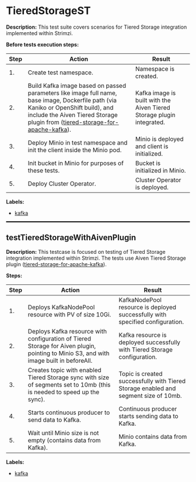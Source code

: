 # TieredStorageST

**Description:** This test suite covers scenarios for Tiered Storage integration implemented within Strimzi.

**Before tests execution steps:**

| Step | Action | Result |
| - | - | - |
| 1. | Create test namespace. | Namespace is created. |
| 2. | Build Kafka image based on passed parameters like image full name, base image, Dockerfile path (via Kaniko or OpenShift build), and include the Aiven Tiered Storage plugin from (<a href="https://github.com/Aiven-Open/tiered-storage-for-apache-kafka/tree/main">tiered-storage-for-apache-kafka</a>). | Kafka image is built with the Aiven Tiered Storage plugin integrated. |
| 3. | Deploy Minio in test namespace and init the client inside the Minio pod. | Minio is deployed and client is initialized. |
| 4. | Init bucket in Minio for purposes of these tests. | Bucket is initialized in Minio. |
| 5. | Deploy Cluster Operator. | Cluster Operator is deployed. |

**Labels:**

* [kafka](labels/kafka.md)

<hr style="border:1px solid">

## testTieredStorageWithAivenPlugin

**Description:** This testcase is focused on testing of Tiered Storage integration implemented within Strimzi. The tests use Aiven Tiered Storage plugin (<a href="https://github.com/Aiven-Open/tiered-storage-for-apache-kafka/tree/main">tiered-storage-for-apache-kafka</a>).

**Steps:**

| Step | Action | Result |
| - | - | - |
| 1. | Deploys KafkaNodePool resource with PV of size 10Gi. | KafkaNodePool resource is deployed successfully with specified configuration. |
| 2. | Deploys Kafka resource with configuration of Tiered Storage for Aiven plugin, pointing to Minio S3, and with image built in beforeAll. | Kafka resource is deployed successfully with Tiered Storage configuration. |
| 3. | Creates topic with enabled Tiered Storage sync with size of segments set to 10mb (this is needed to speed up the sync). | Topic is created successfully with Tiered Storage enabled and segment size of 10mb. |
| 4. | Starts continuous producer to send data to Kafka. | Continuous producer starts sending data to Kafka. |
| 5. | Wait until Minio size is not empty (contains data from Kafka). | Minio contains data from Kafka. |

**Labels:**

* [kafka](labels/kafka.md)

